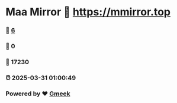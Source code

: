 # Maa Mirror :link: https://mmirror.top 
### :page_facing_up: [6](https://mmirror.top/tag.html) 
### :speech_balloon: 0 
### :hibiscus: 17230 
### :alarm_clock: 2025-03-31 01:00:49 
### Powered by :heart: [Gmeek](https://github.com/Meekdai/Gmeek)
